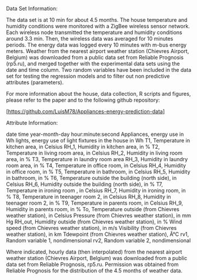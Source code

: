 Data Set Information:

The data set is at 10 min for about 4.5 months. The house temperature and humidity conditions were monitored with a ZigBee wireless sensor network. Each wireless node transmitted the temperature and humidity conditions around 3.3 min. Then, the wireless data was averaged for 10 minutes periods. The energy data was logged every 10 minutes with m-bus energy meters. Weather from the nearest airport weather station (Chievres Airport, Belgium) was downloaded from a public data set from Reliable Prognosis (rp5.ru), and merged together with the experimental data sets using the date and time column. Two random variables have been included in the data set for testing the regression models and to filter out non predictive attributes (parameters). 

For more information about the house, data collection, R scripts and figures, please refer to the paper and to the following github repository: 

[https://github.com/LuisM78/Appliances-energy-prediction-data] 


Attribute Information:

date time year-month-day hour:minute:second 
Appliances, energy use in Wh 
lights, energy use of light fixtures in the house in Wh 
T1, Temperature in kitchen area, in Celsius 
RH_1, Humidity in kitchen area, in % 
T2, Temperature in living room area, in Celsius 
RH_2, Humidity in living room area, in % 
T3, Temperature in laundry room area 
RH_3, Humidity in laundry room area, in % 
T4, Temperature in office room, in Celsius 
RH_4, Humidity in office room, in % 
T5, Temperature in bathroom, in Celsius 
RH_5, Humidity in bathroom, in % 
T6, Temperature outside the building (north side), in Celsius 
RH_6, Humidity outside the building (north side), in % 
T7, Temperature in ironing room , in Celsius 
RH_7, Humidity in ironing room, in % 
T8, Temperature in teenager room 2, in Celsius 
RH_8, Humidity in teenager room 2, in % 
T9, Temperature in parents room, in Celsius 
RH_9, Humidity in parents room, in % 
To, Temperature outside (from Chievres weather station), in Celsius 
Pressure (from Chievres weather station), in mm Hg 
RH_out, Humidity outside (from Chievres weather station), in % 
Wind speed (from Chievres weather station), in m/s 
Visibility (from Chievres weather station), in km 
Tdewpoint (from Chievres weather station), Â°C 
rv1, Random variable 1, nondimensional 
rv2, Random variable 2, nondimensional 

Where indicated, hourly data (then interpolated) from the nearest airport weather station (Chievres Airport, Belgium) was downloaded from a public data set from Reliable Prognosis, rp5.ru. Permission was obtained from Reliable Prognosis for the distribution of the 4.5 months of weather data. 
